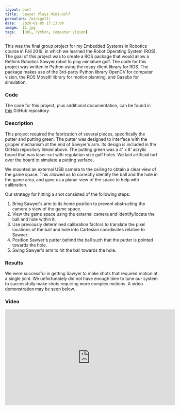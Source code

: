 ```yaml
---
layout: post
title:  Sawyer Plays Mini-Golf
permalink: /minigolf/
date:   2020-01-05 17:13:00
image:  11.jpg
tags:   [ROS, Python, Computer Vision]
---
```

This was the final group project for my Embedded Systems in Robotics course in Fall 2019, in which we learned the Robot Operating System (ROS). The goal of this project was to create a ROS package that would allow a Rethink Robotics Sawyer robot to play miniature golf. The code for this project was written in Python using the rospy client library for ROS. The package makes use of the 3rd-party Python library OpenCV for computer vision, the ROS MoveIt! library for motion planning, and Gazebo for simulation.

### Code
The code for this project, plus additional documentation, can be found in [this](https://github.com/riley-knox/final-project-numg) GitHub repository.

### Description
This project required the fabrication of several pieces, specifically the putter and putting green. The putter was designed to interface with the gripper mechanism at the end of Sawyer's arm. Its design is included in the GitHub repository linked above. The putting green was a 4' x 8' acrylic board that was laser-cut with regulation size golf holes. We laid artificial turf over the board to simulate a putting surface.

We mounted an external USB camera to the ceiling to obtain a clear view of the game space. This allowed us to correctly identify the ball and the hole in the game area, and gave us a planar view of the space to help with calibration.

Our strategy for hitting a shot consisted of the following steps:
1. Bring Sawyer's arm to its home position to prevent obstructing the camera's view of the game space.
2. View the game space using the external camera and identify/locate the ball and hole within it.
3. Use previously determined calibration factors to translate the pixel locations of the ball and hole into Cartesian coordinates relative to Sawyer.
4. Position Sawyer's putter behind the ball such that the putter is pointed towards the hole.
5. Swing Sawyer's arm to hit the ball towards the hole.

### Results
We were successful in getting Sawyer to make shots that required motion at a single joint. We unfortunately did not have enough time to tune our system to successfully make shots requiring more complex motions. A video demonstration may be seen below.

### Video
<div class="video-box">
    <iframe width="560" height="315" src="https://www.youtube.com/embed/8vYBKLIraps" frameborder="0" allow="accelerometer; autoplay; encrypted-media; gyroscope; picture-in-picture" allowfullscreen></iframe>
</div>
